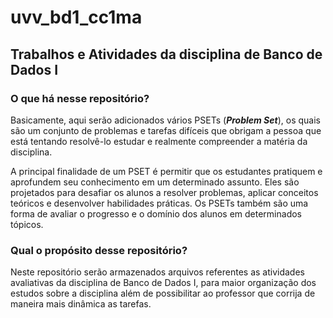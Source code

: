 # uvv_bd1_cc1ma
## Trabalhos e Atividades da disciplina de Banco de Dados I



### O que há nesse repositório?


Basicamente, aqui serão adicionados vários PSETs (***Problem Set***), os quais são um conjunto de problemas e tarefas difíceis que obrigam a pessoa que está tentando resolvê-lo estudar e realmente compreender a matéria da disciplina.

A principal finalidade de um PSET é permitir que os estudantes pratiquem e aprofundem seu conhecimento em um determinado assunto. Eles são projetados para desafiar os alunos a resolver problemas, aplicar conceitos teóricos e desenvolver habilidades práticas. Os PSETs também são uma forma de avaliar o progresso e o domínio dos alunos em determinados tópicos.



### Qual o propósito desse repositório?



Neste repositório serão armazenados arquivos referentes as atividades avaliativas da disciplina de Banco de Dados I, para maior organização dos estudos sobre a disciplina além de possibilitar ao professor que corrija de maneira mais dinâmica as tarefas.
